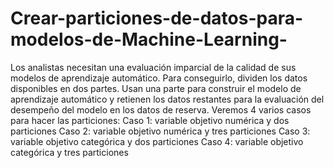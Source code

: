 # Crear-particiones-de-datos-para-modelos-de-Machine-Learning-
Los analistas necesitan una evaluación imparcial de la calidad de sus modelos de aprendizaje automático. Para conseguirlo, dividen los datos disponibles en dos partes. Usan una parte para construir el modelo de aprendizaje automático y retienen los datos restantes para la  evaluación del desempeño del modelo en los datos de reserva. Veremos 4 varios casos para hacer las particiones: Caso 1: variable objetivo numérica y dos particiones Caso 2: variable objetivo numérica y tres particiones Caso 3: variable objetivo categórica y dos particiones Caso 4: variable objetivo categórica y tres particiones
